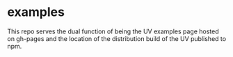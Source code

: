 # examples

This repo serves the dual function of being the UV examples page hosted on gh-pages and the location of the distribution build of the UV published to npm.